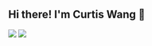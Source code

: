 ## Hi there! I'm Curtis Wang 👋

<img src="https://img.shields.io/badge/linkedin-0A66C2?style=flat-square&logo=linkedin&logoColor=white"/>
<img src="https://img.shields.io/badge/github-181717?style=flat-square&logo=github&logoColor=white"/>

<!--
**cwang1014/cwang1014** is a ✨ _special_ ✨ repository because its `README.md` (this file) appears on your GitHub profile.

Here are some ideas to get you started:

- 🔭 I’m currently working on ...
- 🌱 I’m currently learning ...
- 👯 I’m looking to collaborate on ...
- 🤔 I’m looking for help with ...
- 💬 Ask me about ...
- 📫 How to reach me: ...
- 😄 Pronouns: ...
- ⚡ Fun fact: ...
-->

